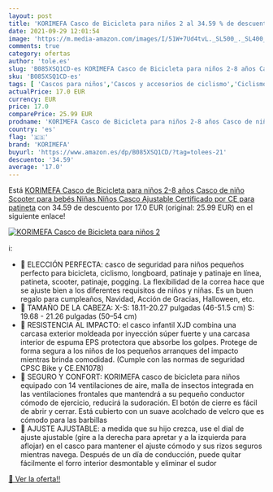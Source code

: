 ```yaml
---
layout: post
title: 'KORIMEFA Casco de Bicicleta para niños 2 al 34.59 % de descuento'
date: 2021-09-29 12:01:54
image: 'https://m.media-amazon.com/images/I/51W+7Ud4tvL._SL500_._SL400_.jpg'
comments: true
category: ofertas
author: 'tole.es'
slug: 'B085XSQ1CD-es KORIMEFA Casco de Bicicleta para niños 2-8 años Casco de...'
sku: 'B085XSQ1CD-es'
tags: [ 'Cascos para niños','Cascos y accesorios de ciclismo','Ciclismo','Deportes y aire libre','Ropa y equipo para deportes','bebés','korimefa', ]
actualPrice: 17.0 EUR
currency: EUR
price: 17.0
comparePrice: 25.99 EUR
prodname: 'KORIMEFA Casco de Bicicleta para niños 2-8 años Casco de niño Scooter para bebés Niñas Niños Casco Ajustable Certificado por CE para patineta'
country: 'es'
flag: '🇪🇸'
brand: 'KORIMEFA'
buyurl: 'https://www.amazon.es/dp/B085XSQ1CD/?tag=tolees-21'
descuento: '34.59'
average: '17.0'
---
```


Está [KORIMEFA Casco de Bicicleta para niños 2-8 años Casco de niño Scooter para bebés Niñas Niños Casco Ajustable Certificado por CE para patineta](https://www.amazon.es/dp/B085XSQ1CD/?tag=tolees-21) con 34.59 de descuento por 17.0 EUR (original: 25.99 EUR) en el siguiente enlace!

[![KORIMEFA Casco de Bicicleta para niños 2](https://m.media-amazon.com/images/I/51W+7Ud4tvL._SL500_._SL400_.jpg)](https://www.amazon.es/dp/B085XSQ1CD/?tag=tolees-21)

ℹ️:

- 💝 ELECCIÓN PERFECTA: casco de seguridad para niños pequeños perfecto para bicicleta, ciclismo, longboard, patinaje y patinaje en línea, patineta, scooter, patinaje, pogging. La flexibilidad de la correa hace que se ajuste bien a los diferentes requisitos de niños y niñas. Es un buen regalo para cumpleaños, Navidad, Acción de Gracias, Halloween, etc.
- 💝 TAMAÑO DE LA CABEZA: X-S: 18.11-20.27 pulgadas (46-51.5 cm) S: 19.68 - 21.26 pulgadas (50–54 cm)
- 💝 RESISTENCIA AL IMPACTO: el casco infantil XJD combina una carcasa exterior moldeada por inyección súper fuerte y una carcasa interior de espuma EPS protectora que absorbe los golpes. Protege de forma segura a los niños de los pequeños arranques del impacto mientras brinda comodidad. (Cumple con las normas de seguridad CPSC Bike y CE.EN1078)
- 💝 SEGURO Y CONFORT: KORIMEFA casco de bicicleta para niños equipado con 14 ventilaciones de aire, malla de insectos integrada en las ventilaciones frontales que mantendrá a su pequeño conductor cómodo de ejercicio, reducirá la sudoración. El botón de cierre es fácil de abrir y cerrar. Está cubierto con un suave acolchado de velcro que es cómodo para las barbillas
- 💝 AJUSTE AJUSTABLE: a medida que su hijo crezca, use el dial de ajuste ajustable (gire a la derecha para apretar y a la izquierda para aflojar) en el casco para mantener el ajuste cómodo y sus rizos seguros mientras navega. Después de un día de conducción, puede quitar fácilmente el forro interior desmontable y eliminar el sudor

[🛒 Ver la oferta!!](https://www.amazon.es/dp/B085XSQ1CD/?tag=tolees-21)

